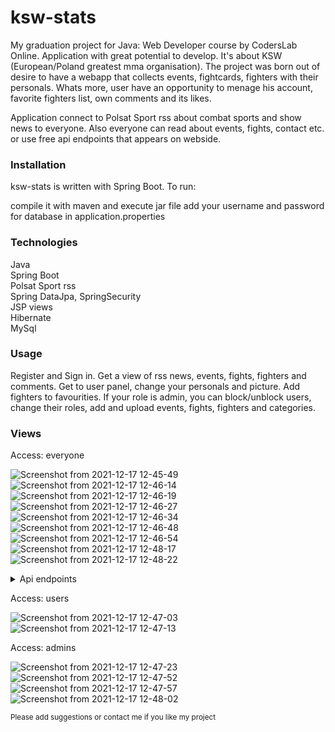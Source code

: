 
<h1>ksw-stats</h1>
My graduation project for Java: Web Developer course by CodersLab Online.
Application with great potential to develop. It's about KSW (European/Poland greatest mma organisation). The project was born out of desire to have a webapp that collects events, fightcards, fighters with their personals. Whats more, user have an opportunity to menage his account, favorite fighters list, own comments and its likes. 

Application connect to Polsat Sport rss about combat sports and show news to everyone. Also everyone can read about events, fights, contact etc. or use free api endpoints that appears on webside. 


<h3>Installation</h3>
ksw-stats is written with Spring Boot. To run:

compile it with maven and execute jar file
add your username and password for database in application.properties


<h3>Technologies</h3>
Java<br>
Spring Boot<br>
Polsat Sport rss<br>
Spring DataJpa, SpringSecurity<br>
JSP views<br>
Hibernate<br>
MySql<br>

<h3>Usage</h3>
Register and Sign in. Get a view of rss news, events, fights, fighters and comments. Get to user panel, change your personals and picture. Add fighters to favourities. If your role is admin, you can block/unblock users, change their roles, add and upload events, fights, fighters and categories.


<h3>Views</h3>
Access: everyone

![Screenshot from 2021-12-17 12-45-49](https://user-images.githubusercontent.com/90089220/146548319-d5b7de06-cf25-42e9-9df9-577e3d6f1cd9.png)
![Screenshot from 2021-12-17 12-46-14](https://user-images.githubusercontent.com/90089220/146548324-66ba16ed-02c1-4c3c-96e6-9c7a91bb8e5a.png)
![Screenshot from 2021-12-17 12-46-19](https://user-images.githubusercontent.com/90089220/146548328-1ae95e1c-ebf8-4a67-b556-615b1f8cac97.png)
![Screenshot from 2021-12-17 12-46-27](https://user-images.githubusercontent.com/90089220/146548331-02c0f0f1-d024-40c5-88c4-fa709793e82d.png)
![Screenshot from 2021-12-17 12-46-34](https://user-images.githubusercontent.com/90089220/146548335-1146b01d-a86c-4a0e-b0b2-5b0c717f98bb.png)
![Screenshot from 2021-12-17 12-46-48](https://user-images.githubusercontent.com/90089220/146548346-35e05894-94ef-4a91-8257-36a9e9d220f5.png)
![Screenshot from 2021-12-17 12-46-54](https://user-images.githubusercontent.com/90089220/146548347-ace67aed-1161-4ca0-8f9f-5074ca911458.png)
![Screenshot from 2021-12-17 12-48-17](https://user-images.githubusercontent.com/90089220/146548568-31671e4c-0a4b-4d7b-9b1f-fe0c34abd7f5.png)
![Screenshot from 2021-12-17 12-48-22](https://user-images.githubusercontent.com/90089220/146548571-5491ee06-e9f5-4b98-8ebc-416f186b53c6.png)

<details>  
<summary>Api endpoints</summary>  
<p>EVENT<br>
Method			URL			        Action(JSON)<br><br>
GET        /api/event			      Find All<br>
GET        /api/event/{id}			Find by id<br>
POST       /api/event			      Create<br>
PUT        /api/event/{id}			Update with id<br>
DELETE     /api/event/{id}			Delete by id</p><br>
<p>FIGHTER<br>
Method			URL			        Action(JSON)<br><br>
GET        /api/fighter			      Find All<br>
GET        /api/fighter/{id}			Find by id<br>
POST       /api/fighter			      Create<br>
PUT        /api/fighter/{id}			Update with id<br>
DELETE     /api/fighter/{id}			Delete by id</p><br>
<p>FIGHT<br>
Method			URL			        Action(JSON)<br><br>
GET        /api/fight			      Find All<br>
GET        /api/fight/{id}			Find by id<br>
POST       /api/fight			      Create<br>
PUT        /api/fight/{id}			Update with id<br>
DELETE     /api/fight/{id}			Delete by id</p><br>
<p>FIGHTER<br>
Method			URL			        Action(JSON)<br><br>
GET        /api/fighter			      Find All<br>
GET        /api/fighter/{id}			Find by id<br>
POST       /api/fighter			      Create<br>
PUT        /api/fighter/{id}			Update with id<br>
DELETE     /api/fighter/{id}			Delete by id</p><br>
<p>CATEGORY<br>
Method			URL			        Action(JSON)<br><br>
GET        /api/category			      Find All
</p><br>
</details> 


Access: users

![Screenshot from 2021-12-17 12-47-03](https://user-images.githubusercontent.com/90089220/146549135-8888091c-a08c-4b37-9be1-92085e53ae81.png)
![Screenshot from 2021-12-17 12-47-13](https://user-images.githubusercontent.com/90089220/146549137-8bcf3075-842b-4d39-ae31-bfc1f2406605.png)


Access: admins

![Screenshot from 2021-12-17 12-47-23](https://user-images.githubusercontent.com/90089220/146548654-3f687cab-5f9b-4558-bd5c-7fd294716172.png)
![Screenshot from 2021-12-17 12-47-52](https://user-images.githubusercontent.com/90089220/146548662-9a9c90ce-4207-4013-ac60-ad462b8d5b69.png)
![Screenshot from 2021-12-17 12-47-57](https://user-images.githubusercontent.com/90089220/146548665-bfa1f178-330c-44c0-acb2-3abc7be39b10.png)
![Screenshot from 2021-12-17 12-48-02](https://user-images.githubusercontent.com/90089220/146548667-5893cd42-f074-4f5f-8b50-5f4a8e6f0a84.png)


<small>Please add suggestions or contact me if you like my project</small>


